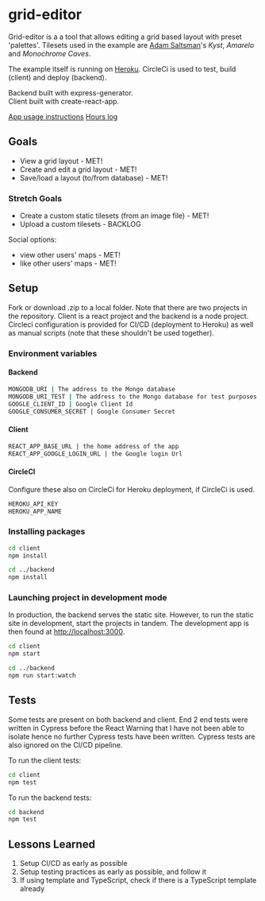 # grid-editor

Grid-editor is a a tool that allows editing a grid based layout with preset 'palettes'. Tilesets used in the example are [Adam Saltsman](https://adamatomic.itch.io/)'s _Kyst_, _Amarelo_ and _Monochrome Caves_.
  
The example itself is running on [Heroku](https://mysterious-meadow-32567.herokuapp.com/). CircleCi is used to test, build (client) and deploy (backend).
  
Backend built with express-generator.  
Client built with create-react-app.

[App usage instructions](https://github.com/jompero/grid-editor/blob/master/hours.md)
[Hours log](https://github.com/jompero/grid-editor/blob/master/instructions.md)
  
## Goals

- View a grid layout - MET!
- Create and edit a grid layout - MET!
- Save/load a layout (to/from database) - MET!
  
### Stretch Goals  

- Create a custom static tilesets (from an image file) - MET!
- Upload a custom tilesets - BACKLOG

Social options:

- view other users' maps - MET!
- like other users' maps - MET!

## Setup

Fork or download .zip to a local folder. Note that there are two projects in the repository. Client is a react project and the backend is a node project. Circleci configuration is provided for CI/CD (deployment to Heroku) as well as manual scripts (note that these shouldn't be used together).

### Environment variables

#### Backend

```bash
MONGODB_URI | The address to the Mongo database  
MONGODB_URI_TEST | The address to the Mongo database for test purposes  
GOOGLE_CLIENT_ID | Google Client Id  
GOOGLE_CONSUMER_SECRET | Google Consumer Secret
```

#### Client

```bash
REACT_APP_BASE_URL | the home address of the app  
REACT_APP_GOOGLE_LOGIN_URL | the Google login Url
```

#### CircleCI
Configure these also on CircleCi for Heroku deployment, if CircleCi is used.

```bash
HEROKU_API_KEY
HEROKU_APP_NAME
```

### Installing packages

```bash
cd client
npm install

cd ../backend
npm install
```

### Launching project in development mode

In production, the backend serves the static site. However, to run the static site in development, start the projects in tandem. The development app is then found at <http://localhost:3000>.

```bash
cd client
npm start

cd ../backend
npm run start:watch
```

## Tests

Some tests are present on both backend and client. End 2 end tests were written in Cypress before the React Warning that I have not been able to isolate hence no further Cypress tests have been written. Cypress tests are also ignored on the CI/CD pipeline. 
  
To run the client tests:

```bash
cd client
npm test
```

To run the backend tests:

```bash
cd backend
npm test
```

## Lessons Learned
1. Setup CI/CD as early as possible
1. Setup testing practices as early as possible, and follow it
1. If using template and TypeScript, check if there is a TypeScript template already
